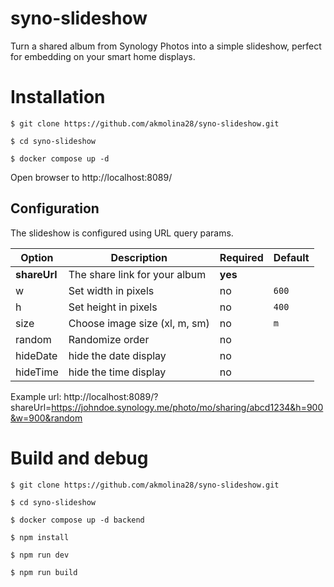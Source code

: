 # syno-slideshow

Turn a shared album from Synology Photos into a simple slideshow, perfect for embedding on your smart home displays.

# Installation

```
$ git clone https://github.com/akmolina28/syno-slideshow.git

$ cd syno-slideshow

$ docker compose up -d
```

Open browser to http://localhost:8089/

## Configuration

The slideshow is configured using URL query params.

| Option       | Description                   | Required | Default |
| ------------ | ----------------------------- | -------- | ------- |
| **shareUrl** | The share link for your album | **yes**  |         |
| w            | Set width in pixels           | no       | `600`   |
| h            | Set height in pixels          | no       | `400`   |
| size         | Choose image size (xl, m, sm) | no       | `m`     |
| random       | Randomize order               | no       |         |
| hideDate     | hide the date display         | no       |         |
| hideTime     | hide the time display         | no       |         |

Example url: http://localhost:8089/?shareUrl=https://johndoe.synology.me/photo/mo/sharing/abcd1234&h=900&w=900&random

# Build and debug

```
$ git clone https://github.com/akmolina28/syno-slideshow.git

$ cd syno-slideshow

$ docker compose up -d backend

$ npm install

$ npm run dev

$ npm run build
```
